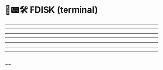 #
# 💽📟🛠️ FDISK (terminal)
------------------------------------------------
----------------------------------
----------------------
--------------
----------
------
---
--
-